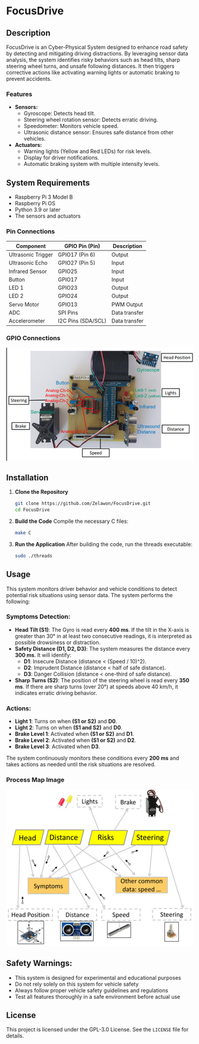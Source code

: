 # FocusDrive

## Description
FocusDrive is an Cyber-Physical System designed to enhance road safety by detecting and mitigating driving distractions. 
By leveraging sensor data analysis, the system identifies risky behaviors such as head tilts, sharp steering wheel turns, and unsafe following distances. 
It then triggers corrective actions like activating warning lights or automatic braking to prevent accidents.

### Features
- **Sensors:**
  - Gyroscope: Detects head tilt.
  - Steering wheel rotation sensor: Detects erratic driving.
  - Speedometer: Monitors vehicle speed.
  - Ultrasonic distance sensor: Ensures safe distance from other vehicles.
- **Actuators:**
  - Warning lights (Yellow and Red LEDs) for risk levels.
  - Display for driver notifications.
  - Automatic braking system with multiple intensity levels.

## System Requirements
- Raspberry Pi 3 Model B
- Raspberry Pi OS
- Python 3.9 or later
- The sensors and actuators

### Pin Connections
| Component           | GPIO Pin (Pin)     | Description   |
|---------------------|--------------------|---------------|
| Ultrasonic Trigger  | GPIO17 (Pin 6)     | Output        |
| Ultrasonic Echo     | GPIO27 (Pin 5)     | Input         |
| Infrared Sensor     | GPIO25             | Input         |
| Button              | GPIO17             | Input         |
| LED 1               | GPIO23             | Output        |
| LED 2               | GPIO24             | Output        |
| Servo Motor         | GPIO13             | PWM Output    |
| ADC                 | SPI Pins           | Data transfer |
| Accelerometer       | I2C Pins (SDA/SCL) | Data transfer |

### GPIO Connections
![Raspberry Pi GPIO Connections](https://github.com/Zelawon/FocusDrive/blob/main/images/gpio_connections_diagram.png?raw=true)


## Installation
1. **Clone the Repository**
   ```bash
   git clone https://github.com/Zelawon/FocusDrive.git
   cd FocusDrive
   ```

2. **Build the Code**
   Compile the necessary C files:
   ```bash
   make C
   ```

3. **Run the Application**
   After building the code, run the threads executable:
   ```bash
   sudo ./threads
   ```

## Usage

This system monitors driver behavior and vehicle conditions to detect potential risk situations using sensor data. The system performs the following:

### Symptoms Detection:
- **Head Tilt (S1)**: The Gyro is read every **400 ms**. If the tilt in the X-axis is greater than 30° in at least two consecutive readings, it is interpreted as possible drowsiness or distraction.
- **Safety Distance (D1, D2, D3)**: The system measures the distance every **300 ms**. It will identify:
  - **D1**: Insecure Distance (distance < (Speed / 10)^2).
  - **D2**: Imprudent Distance (distance < half of safe distance).
  - **D3**: Danger Collision (distance < one-third of safe distance).
- **Sharp Turns (S2)**: The position of the steering wheel is read every **350 ms**. If there are sharp turns (over 20°) at speeds above 40 km/h, it indicates erratic driving behavior.

### Actions:
- **Light 1**: Turns on when **(S1 or S2)** and **D0**.
- **Light 2**: Turns on when **(S1 and S2)** and **D0**.
- **Brake Level 1**: Activated when **(S1 or S2)** and **D1**.
- **Brake Level 2**: Activated when **(S1 or S2)** and **D2**.
- **Brake Level 3**: Activated when **D3**.

The system continuously monitors these conditions every **200 ms** and takes actions as needed until the risk situations are resolved.

### Process Map Image
![Process Map](https://github.com/Zelawon/FocusDrive/blob/main/images/process_map.png?raw=true)

## Safety Warnings:
- This system is designed for experimental and educational purposes
- Do not rely solely on this system for vehicle safety
- Always follow proper vehicle safety guidelines and regulations
- Test all features thoroughly in a safe environment before actual use

## License
This project is licensed under the GPL-3.0 License. See the `LICENSE` file for details.

